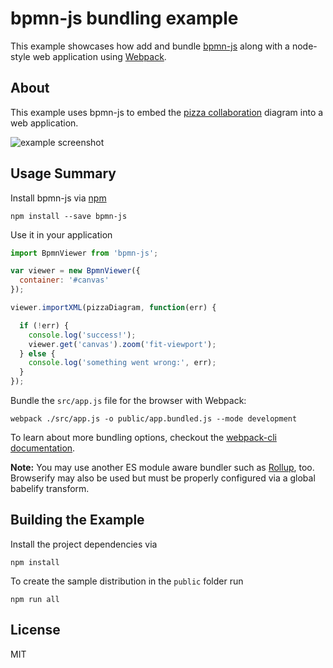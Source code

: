 # bpmn-js bundling example

This example showcases how add and bundle [bpmn-js](https://github.com/bpmn-io/bpmn-js)
along with a node-style web application using [Webpack](https://webpack.js.org).


## About

This example uses bpmn-js to embed the [pizza collaboration](http://demo.bpmn.io/s/pizza-collaboration) diagram into a web application.

![example screenshot](./resources/screenshot.png "Screenshot of the example application")


## Usage Summary

Install bpmn-js via [npm](https://www.npmjs.com/package/bpmn-js)

```
npm install --save bpmn-js
```

Use it in your application

```javascript
import BpmnViewer from 'bpmn-js';

var viewer = new BpmnViewer({
  container: '#canvas'
});

viewer.importXML(pizzaDiagram, function(err) {

  if (!err) {
    console.log('success!');
    viewer.get('canvas').zoom('fit-viewport');
  } else {
    console.log('something went wrong:', err);
  }
});
```

Bundle the `src/app.js` file for the browser with Webpack:

```
webpack ./src/app.js -o public/app.bundled.js --mode development
```

To learn about more bundling options, checkout the [webpack-cli documentation](https://webpack.js.org/api/cli/).

__Note:__ You may use another ES module aware bundler such as [Rollup](https://rollupjs.org), too.
Browserify may also be used but must be properly configured via a global babelify transform.


## Building the Example

Install the project dependencies via

```
npm install
```

To create the sample distribution in the `public` folder run

```
npm run all
```


## License

MIT
